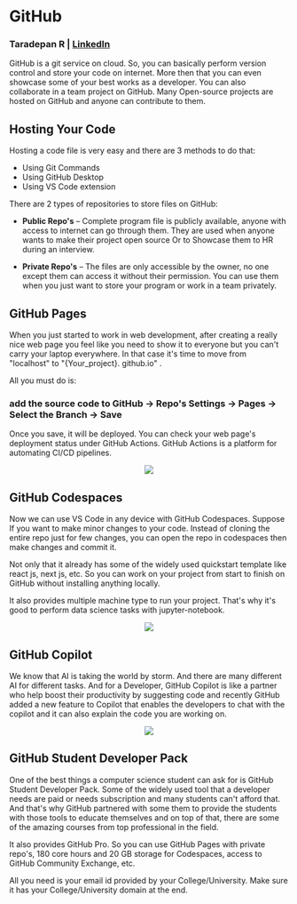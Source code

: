 # GitHub
### Taradepan R | [LinkedIn](https://www.linkedin.com/in/taradepan-r/)

GitHub is a git service on cloud. So, you can basically perform version control and store your code on internet. More then that you can even showcase some of your best works as a developer. You can also collaborate in a team project on GitHub. Many Open-source projects are hosted on GitHub and anyone can contribute to them.


## Hosting Your Code

Hosting a code file is very easy and there are 3 methods to do that:

- Using Git Commands
- Using GitHub Desktop
- Using VS Code extension

There are 2 types of repositories to store files on GitHub:

- **Public Repo's** – Complete program file is publicly available, anyone with access to internet can go through them. They are used when anyone wants to make their project open source Or to Showcase them to HR during an interview.

- **Private Repo's** – The files are only accessible by the owner, no one except them can access it without their permission. You can use them when you just want to store your program or work in a team privately.

## GitHub Pages

When you just started to work in web development, after creating a really nice web page you feel like you need to show it to everyone but you can't carry your laptop everywhere. In that case it's time to move from "localhost" to "{Your\_project}. github.io" .

All you must do is:
### add the source code to GitHub -\> Repo's Settings -\> Pages -\> Select the Branch -\> Save

Once you save, it will be deployed. You can check your web page's deployment status under GitHub Actions. GitHub Actions is a platform for automating CI/CD pipelines.

<p align="center"><img src="https://github.com/taradepan/studentambassadors/blob/4d3edda6fb54ca7343233af66de11ff8ff8d1664/Ambassador-Blogs/Assets/pages.svg"><br></p>

## GitHub Codespaces

Now we can use VS Code in any device with GitHub Codespaces. Suppose If you want to make minor changes to your code. Instead of cloning the entire repo just for few changes, you can open the repo in codespaces then make changes and commit it.

Not only that it already has some of the widely used quickstart template like react js, next js, etc. So you can work on your project from start to finish on GitHub without installing anything locally.

It also provides multiple machine type to run your project. That's why it's good to perform data science tasks with jupyter-notebook.

<p align="center"><img src="https://github.com/taradepan/studentambassadors/blob/4d3edda6fb54ca7343233af66de11ff8ff8d1664/Ambassador-Blogs/Assets/codespaces.svg"><br></p>

##

## GitHub Copilot

We know that AI is taking the world by storm. And there are many different AI for different tasks. And for a Developer, GitHub Copilot is like a partner who help boost their productivity by suggesting code and recently GitHub added a new feature to Copilot that enables the developers to chat with the copilot and it can also explain the code you are working on.

<p align="center"><img src="https://github.com/taradepan/studentambassadors/blob/4d3edda6fb54ca7343233af66de11ff8ff8d1664/Ambassador-Blogs/Assets/copilot.svg"><br></p>

## GitHub Student Developer Pack

One of the best things a computer science student can ask for is GitHub Student Developer Pack. Some of the widely used tool that a developer needs are paid or needs subscription and many students can't afford that. And that's why GitHub partnered with some them to provide the students with those tools to educate themselves and on top of that, there are some of the amazing courses from top professional in the field.

It also provides GitHub Pro. So you can use GitHub Pages with private repo's, 180 core hours and 20 GB storage for Codespaces, access to GitHub Community Exchange, etc.

All you need is your email id provided by your College/University. Make sure it has your College/University domain at the end.
